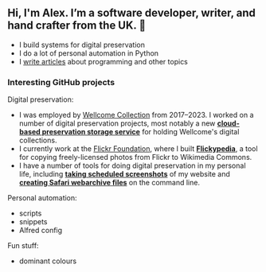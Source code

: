 ## Hi, I'm Alex. I’m a software developer, writer, and hand crafter from the UK. 👋

* I build systems for digital preservation
* I do a lot of personal automation in Python
* I [write articles](https://alexwlchan.net/) about programming and other topics

### Interesting GitHub projects

Digital preservation:

*   I was employed by [Wellcome Collection](https://wellcomecollection.org) from 2017–2023.
    I worked on a number of digital preservation projects, most notably a new [**cloud-based preservation storage service**](https://github.com/wellcomecollection/storage-service) for holding Wellcome's digital collections.
*   I currently work at the [Flickr Foundation](https://www.flickr.org), where I built [**Flickypedia**](https://github.com/Flickr-Foundation/flickypedia), a tool for copying freely-licensed photos from Flickr to Wikimedia Commons.
*   I have a number of tools for doing digital preservation in my personal life, including [**taking scheduled screenshots**](https://github.com/alexwlchan/scheduled-screenshots) of my website and [**creating Safari webarchive files**](https://github.com/alexwlchan/safari-webarchiver) on the command line.

Personal automation:

*   scripts
*   snippets
*   Alfred config

Fun stuff:

*   dominant colours